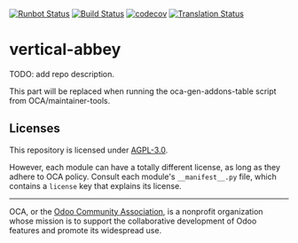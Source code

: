 [![Runbot Status](https://runbot.odoo-community.org/runbot/badge/flat/181/15.0.svg)](https://runbot.odoo-community.org/runbot/repo/github-com-oca-vertical-abbey-181)
[![Build Status](https://travis-ci.com/OCA/vertical-abbey.svg?branch=15.0)](https://travis-ci.com/OCA/vertical-abbey)
[![codecov](https://codecov.io/gh/OCA/vertical-abbey/branch/15.0/graph/badge.svg)](https://codecov.io/gh/OCA/vertical-abbey)
[![Translation Status](https://translation.odoo-community.org/widgets/vertical-abbey-15-0/-/svg-badge.svg)](https://translation.odoo-community.org/engage/vertical-abbey-15-0/?utm_source=widget)

<!-- /!\ do not modify above this line -->

# vertical-abbey

TODO: add repo description.

<!-- /!\ do not modify below this line -->

<!-- prettier-ignore-start -->

[//]: # (addons)

This part will be replaced when running the oca-gen-addons-table script from OCA/maintainer-tools.

[//]: # (end addons)

<!-- prettier-ignore-end -->

## Licenses

This repository is licensed under [AGPL-3.0](LICENSE).

However, each module can have a totally different license, as long as they adhere to OCA
policy. Consult each module's `__manifest__.py` file, which contains a `license` key
that explains its license.

----

OCA, or the [Odoo Community Association](http://odoo-community.org/), is a nonprofit
organization whose mission is to support the collaborative development of Odoo features
and promote its widespread use.
